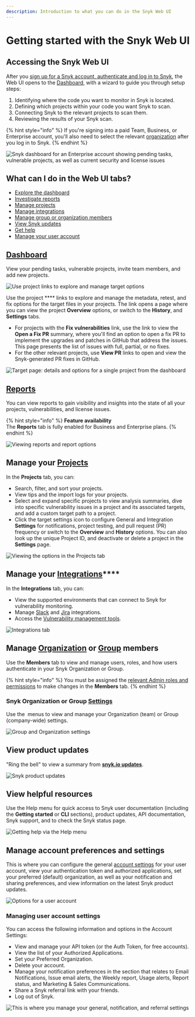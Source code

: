 ```yaml
---
description: Introduction to what you can do in the Snyk Web UI
---
```


# Getting started with the Snyk Web UI

## Accessing the Snyk Web UI

After you [sign up for a Snyk account, authenticate and log in to Snyk](../getting-started/), the Web UI opens to the [Dashboard](../getting-started/getting-started-with-snyk-dashboard.md), with a wizard to guide you through setup steps:&#x20;

1. Identifying where the code you want to monitor in Snyk is located.
2. Defining which projects within your code you want Snyk to scan.
3. Connecting Snyk to the relevant projects to scan them.
4. Reviewing the results of your Snyk scan.

{% hint style="info" %}
If you're signing into a paid Team, Business, or Enterprise account,  you'll also need to select the relevant [organization](../introducing-snyk/snyks-core-concepts/groups-organizations-and-users.md) after you log in to Snyk.&#x20;
{% endhint %}

![Snyk dashboard for an Enterprise account showing pending tasks, vulnerable projects, as well as current security and license issues](<../.gitbook/assets/image (77).png>)

## What can I do in the Web UI tabs?

* [Explore the dashboard](getting-started-with-the-snyk-web-ui.md#dashboard)
* [Investigate reports](getting-started-with-the-snyk-web-ui.md#reports)
* [Manage projects](getting-started-with-the-snyk-web-ui.md#manage-your-projects)
* [Manage integrations](getting-started-with-the-snyk-web-ui.md#manage-your-integrations)
* [Manage group or organization members](getting-started-with-the-snyk-web-ui.md#manage-organization-or-group-members)
* [View Snyk updates](getting-started-with-the-snyk-web-ui.md#view-product-updates)
* [Get help](getting-started-with-the-snyk-web-ui.md#view-helpful-resources)
* [Manage your user account ](getting-started-with-the-snyk-web-ui.md#manage-your-user-account-preferences-and-settings)

## [Dashboard](../getting-started/getting-started-with-snyk-dashboard.md)

View your pending tasks, vulnerable projects, invite team members, and add new projects.

![Use project links to explore and manage target options](<../.gitbook/assets/image (70).png>)

Use the project **** links to explore and manage the metadata, retest, and fix options for the target files in your projects. The link opens a page where you can view the project **Overview** options, or switch to the **History**, and **Settings** tabs.&#x20;

* For projects with the **Fix vulnerabilities** link, use the link to view the **Open a Fix PR** summary, where you'll find an option to open a fix PR to implement the upgrades and patches in GitHub that address the issues. \
  This page presents the list of issues with full, partial, or no fixes.&#x20;
* For the other relevant projects, use **View PR** links to open and view the Snyk-generated PR fixes in GitHub.&#x20;

![Target page: details and options for a single project from the dashboard](../.gitbook/assets/dockerfile\_fix\_vulnerabilities.gif)

## ****[**Reports**](https://docs.snyk.io/features/reports)****

You can view reports to gain visibility and insights into the state of all your projects, vulnerabilities, and license issues.&#x20;

{% hint style="info" %}
**Feature availability**\
The **Reports** tab is fully enabled for Business and Enterprise plans.
{% endhint %}

![Viewing reports and report options](../.gitbook/assets/reports.gif)

## **Manage your** [**Projects** ](https://docs.snyk.io/getting-started/introduction-to-snyk-projects#projects)

In the **Projects** tab, you can:

* Search, filter, and sort your projects.&#x20;
* View tips and the import logs for your projects.
* Select and expand specific projects to view analysis summaries, dive into specific vulnerability issues in a project and its associated targets, and add a custom target path to a project.
* Click the target settings icon to configure General and Integration **Settings** for notifications, project testing, and pull request (PR) frequency or switch to the **Overview** and **History** options. You can also look up the unique Project ID, and deactivate or delete a project in the **Settings** page.

![Viewing the options in the Projects tab](../.gitbook/assets/projects\_tab-options.gif)

## **Manage your** [**Integrations**](https://docs.snyk.io/integrations)****

In the **Integrations** tab, you can:

* View the supported environments that can connect to Snyk for vulnerability monitoring.
* Manage [Slack](https://docs.snyk.io/integrations/notifications-ticketing-system-integrations/slack-integration) and [Jira](https://docs.snyk.io/integrations/notifications-ticketing-system-integrations/jira) integrations.
* Access the [Vulnerability management tools](https://docs.snyk.io/integrations/vulnerability-management-tools).

![Integrations tab](<../.gitbook/assets/image (91).png>)

## Manage [Organization](https://docs.snyk.io/features/user-and-group-management/managing-users-and-permissions/manage-users-in-your-organizations) or [Group](https://docs.snyk.io/features/user-and-group-management/managing-users-and-permissions/manage-users-in-your-organizations-1) members

Use the **Members** tab to view and manage users, roles, and how users authenticate in your Snyk Organization or Group.&#x20;

{% hint style="info" %}
You must be assigned the [relevant Admin roles and permissions](https://docs.snyk.io/features/user-and-group-management/managing-users-and-permissions/managing-permissions) to make changes in the **Members** tab.&#x20;
{% endhint %}

### Snyk Organization or Group [Settings](https://docs.snyk.io/introducing-snyk/snyks-core-concepts/snyk-settings) &#x20;

Use the <img src="../.gitbook/assets/cog_icon.png" alt="" data-size="line"> menus to view and manage your Organization (team) or Group (company-wide) settings. &#x20;

![Group and Organization settings](<../.gitbook/assets/image (72).png>)

## View product updates&#x20;

"Ring the bell" to view a summary from [**snyk.io updates**](https://updates.snyk.io/).

![Snyk product updates](<../.gitbook/assets/image (78).png>)

## View helpful resources&#x20;

Use the Help menu for quick access to Snyk user documentation (including the **Getting started** or **CLI** sections), product updates,  API documentation, Snyk support, and to check the Snyk status page.

![Getting help via the Help menu](<../.gitbook/assets/image (82).png>)

## Manage account preferences and settings&#x20;

This is where you can configure the general [account settings](https://app.snyk.io/account) for your user account, view your authentication token and authorized applications, set your preferred (default) organization, as well as your notification and sharing preferences, and view information on the latest Snyk product updates.&#x20;

![Options for a user account](<../.gitbook/assets/image (86).png>)

### Managing user **account settings**

You can access the following information and options in the Account Settings:

* View and manage your API token (or the Auth Token, for free accounts).
* View the list of your Authorized Applications.
* Set your Preferred Organization.
* Delete your account.
* Manage your notification preferences in the section that relates to Email Notifications, Issue email alerts, the Weekly report, Usage alerts, Report status, and Marketing & Sales Communications.
* Share a Snyk referral link with your friends.
* Log out of Snyk.

![This is where you manage your general, notification, and referral settings ](../.gitbook/assets/user-account\_settings.gif)
